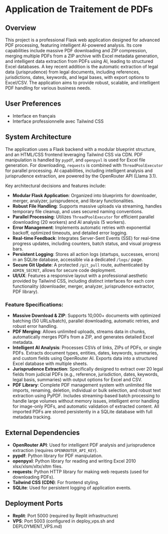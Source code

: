 # Application de Traitement de PDFs

## Overview
This project is a professional Flask web application designed for advanced PDF processing, featuring intelligent AI-powered analysis. Its core capabilities include massive PDF downloading and ZIP compression, merging multiple PDFs from a ZIP archive with Excel metadata generation, and intelligent data extraction from PDFs using AI, leading to structured Excel databases. A key recent addition is the automatic extraction of legal data (jurisprudence) from legal documents, including references, jurisdictions, dates, keywords, and legal bases, with export options to Excel/CSV. The application aims to provide robust, scalable, and intelligent PDF handling for various business needs.

## User Preferences
- Interface en français
- Interface professionnelle avec Tailwind CSS

## System Architecture
The application uses a Flask backend with a modular blueprint structure, and an HTML/CSS frontend leveraging Tailwind CSS via CDN. PDF manipulation is handled by `pypdf`, and `openpyxl` is used for Excel file generation. For downloading, `requests` is combined with `ThreadPoolExecutor` for parallel processing. AI capabilities, including intelligent analysis and jurisprudence extraction, are powered by the OpenRouter API (Llama 3.1).

Key architectural decisions and features include:
- **Modular Flask Application**: Organized into blueprints for downloader, merger, analyzer, jurisprudence, and library functionalities.
- **Robust File Handling**: Supports massive uploads via streaming, handles temporary file cleanup, and uses secured naming conventions.
- **Parallel Processing**: Utilizes `ThreadPoolExecutor` for efficient parallel downloading (20 workers) and AI analysis (5 workers).
- **Error Management**: Implements automatic retries with exponential backoff, optimized timeouts, and detailed error logging.
- **Real-time Feedback**: Integrates Server-Sent Events (SSE) for real-time progress updates, including counters, batch status, and visual progress bars.
- **Persistent Logging**: Stores all action logs (startups, successes, errors) in an SQLite database, accessible via a dedicated `/logs/` page.
- **Secure Git Update**: A protected `/git_pull` route, authenticated by `ADMIN_SECRET`, allows for secure code deployment.
- **UI/UX**: Features a responsive layout with a professional aesthetic provided by Tailwind CSS, including distinct interfaces for each core functionality (downloader, merger, analyzer, jurisprudence extractor, PDF library).

### Feature Specifications:
- **Massive Download & ZIP**: Supports 10,000+ documents with optimized batching (50 URLs/batch), parallel downloading, automatic retries, and robust error handling.
- **PDF Merging**: Allows unlimited uploads, streams data in chunks, automatically merges PDFs from a ZIP, and generates detailed Excel metadata.
- **Intelligent AI Analysis**: Processes CSVs of links, ZIPs of PDFs, or single PDFs. Extracts document types, entities, dates, keywords, summaries, and custom fields using OpenRouter AI. Exports data into a structured Excel database with multiple sheets.
- **Jurisprudence Extraction**: Specifically designed to extract over 20 legal fields from judicial PDFs (e.g., reference, jurisdiction, dates, keywords, legal basis, summaries) with output options for Excel and CSV.
- **PDF Library**: Complete PDF management system with unlimited file imports, renaming, deletion, individual or bulk selection, and robust text extraction using PyPDF. Includes streaming-based batch processing to handle large volumes without memory issues, intelligent error handling for image-only PDFs, and automatic validation of extracted content. All imported PDFs are stored persistently in a SQLite database with full metadata tracking.

## External Dependencies
- **OpenRouter API**: Used for intelligent PDF analysis and jurisprudence extraction (requires `OPENROUTER_API_KEY`).
- **pypdf**: Python library for PDF manipulation.
- **openpyxl**: Python library for reading and writing Excel 2010 xlsx/xlsm/xltx/xltm files.
- **requests**: Python HTTP library for making web requests (used for downloading PDFs).
- **Tailwind CSS (CDN)**: For frontend styling.
- **SQLite**: Used for persistent logging of application events.

## Deployment Ports
- **Replit**: Port 5000 (required by Replit infrastructure)
- **VPS**: Port 5003 (configured in deploy_vps.sh and DEPLOYMENT_VPS.md)